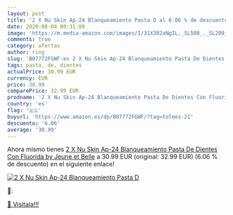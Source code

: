 ```yaml
---
layout: post
title: '2 X Nu Skin Ap-24 Blanqueamiento Pasta D al 6.06 % de descuento'
date: 2020-08-04 00:31:09
image: 'https://m.media-amazon.com/images/I/31X302aNgIL._SL500_._SL200_.jpg'
comments: true
category: ofertas
author: ring
slug: 'B07772FGWF-es 2 X Nu Skin Ap-24 Blanqueamiento Pasta De Dientes Con...'
tags: pasta, de, dientes
actualPrice: 30.99 EUR
currency: EUR
price: 30.99
comparePrice: 32.99 EUR
prodname: '2 X Nu Skin Ap-24 Blanqueamiento Pasta De Dientes Con Fluorida by Jeune et Belle'
country: 'es'
flag: '🇪🇸'
buyurl: 'https://www.amazon.es/dp/B07772FGWF/?tag=tolees-21'
descuento: '6.06'
average: '30.99'
---
```


Ahora mismo tienes [2 X Nu Skin Ap-24 Blanqueamiento Pasta De Dientes Con Fluorida by Jeune et Belle](https://www.amazon.es/dp/B07772FGWF/?tag=tolees-21) a 30.99 EUR (original: 32.99 EUR) (6.06 %  de descuento) en el siguiente enlace!

[![2 X Nu Skin Ap-24 Blanqueamiento Pasta D](https://m.media-amazon.com/images/I/31X302aNgIL._SL500_._SL200_.jpg)](https://www.amazon.es/dp/B07772FGWF/?tag=tolees-21)

🔎:


[🛒 Visítala!!!](https://www.amazon.es/dp/B07772FGWF/?tag=tolees-21)
